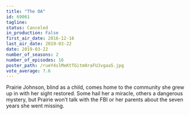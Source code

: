 ```yaml
---
title: "The OA"
id: 69061
tagline: 
status: Canceled
in_production: False
first_air_date: 2016-12-16
last_air_date: 2019-03-22
date: 2019-03-22
number_of_seasons: 2
number_of_episodes: 16
poster_path: /rueY4slMeKtTGitm0raFUJvgaa5.jpg
vote_average: 7.6
---
```


Prairie Johnson, blind as a child, comes home to the community she grew up in with her sight restored. Some hail her a miracle, others a dangerous mystery, but Prairie won’t talk with the FBI or her parents about the seven years she went missing.
